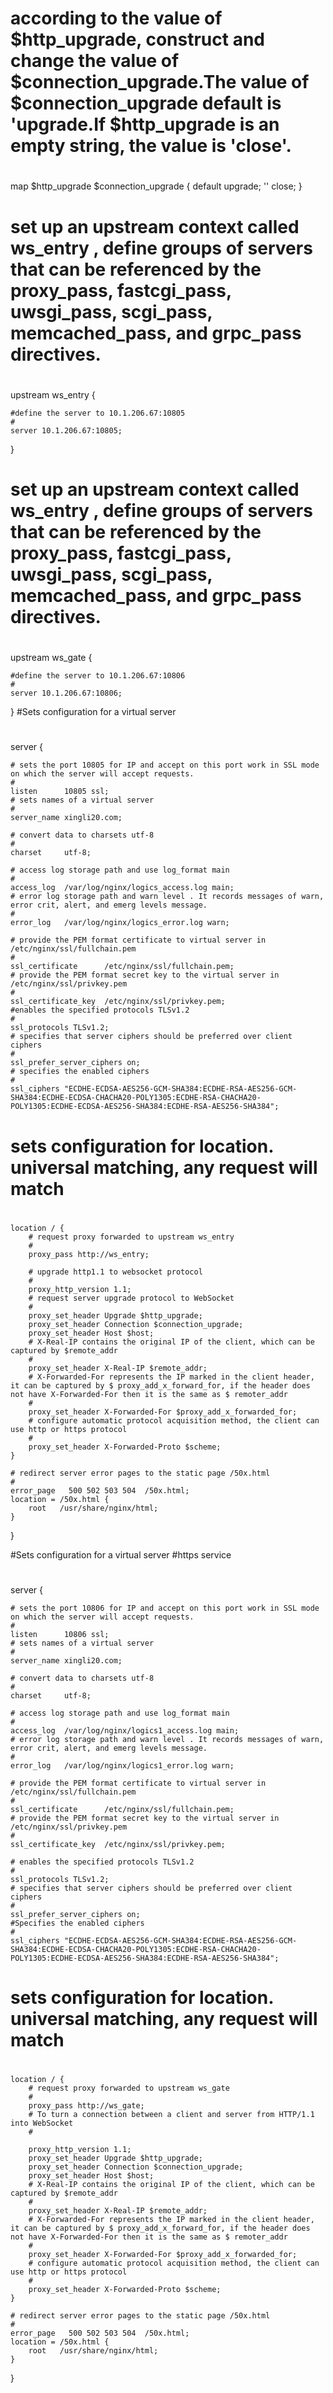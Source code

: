 # according to the value of $http_upgrade, construct and change the value of $connection_upgrade.The value of $connection_upgrade default is 'upgrade.If $http_upgrade is an empty string, the value is 'close'.
#
map $http_upgrade $connection_upgrade {
    default upgrade;
    '' close;
}


# set up an upstream context called ws_entry , define groups of servers that can be referenced by the proxy_pass, fastcgi_pass, uwsgi_pass, scgi_pass, memcached_pass, and grpc_pass directives.
#
upstream ws_entry {
	
	#define the server to 10.1.206.67:10805
	#
    server 10.1.206.67:10805;
}

# set up an upstream context called ws_entry , define groups of servers that can be referenced by the proxy_pass, fastcgi_pass, uwsgi_pass, scgi_pass, memcached_pass, and grpc_pass directives.
#
upstream ws_gate {

	#define the server to 10.1.206.67:10806
	#
    server 10.1.206.67:10806;
}
#Sets configuration for a virtual server
#
server {

	# sets the port 10805 for IP and accept on this port work in SSL mode on which the server will accept requests.
	#
    listen      10805 ssl;
	# sets names of a virtual server
	#
    server_name xingli20.com;

	# convert data to charsets utf-8
	#
    charset     utf-8;

	# access log storage path and use log_format main
	#
    access_log  /var/log/nginx/logics_access.log main;
	# error log storage path and warn level . It records messages of warn, error crit, alert, and emerg levels message.
	#
    error_log   /var/log/nginx/logics_error.log warn;
	
	# provide the PEM format certificate to virtual server in /etc/nginx/ssl/fullchain.pem 
	#
    ssl_certificate      /etc/nginx/ssl/fullchain.pem;
	# provide the PEM format secret key to the virtual server in /etc/nginx/ssl/privkey.pem
	#
    ssl_certificate_key  /etc/nginx/ssl/privkey.pem;
	#enables the specified protocols TLSv1.2
	#
    ssl_protocols TLSv1.2;
	# specifies that server ciphers should be preferred over client ciphers
	#
    ssl_prefer_server_ciphers on;
	# specifies the enabled ciphers
	#
    ssl_ciphers "ECDHE-ECDSA-AES256-GCM-SHA384:ECDHE-RSA-AES256-GCM-SHA384:ECDHE-ECDSA-CHACHA20-POLY1305:ECDHE-RSA-CHACHA20-POLY1305:ECDHE-ECDSA-AES256-SHA384:ECDHE-RSA-AES256-SHA384";

# sets configuration for location. universal matching, any request will match
#
    location / {
		# request proxy forwarded to upstream ws_entry 
		#
        proxy_pass http://ws_entry;

		# upgrade http1.1 to websocket protocol
		#
        proxy_http_version 1.1;
		# request server upgrade protocol to WebSocket
		#
        proxy_set_header Upgrade $http_upgrade;
        proxy_set_header Connection $connection_upgrade;
        proxy_set_header Host $host;
		# X-Real-IP contains the original IP of the client, which can be captured by $remote_addr
		#
        proxy_set_header X-Real-IP $remote_addr;
		# X-Forwarded-For represents the IP marked in the client header, it can be captured by $ proxy_add_x_forward_for, if the header does not have X-Forwarded-For then it is the same as $ remoter_addr
		#	
        proxy_set_header X-Forwarded-For $proxy_add_x_forwarded_for;
		# configure automatic protocol acquisition method, the client can use http or https protocol
		#
        proxy_set_header X-Forwarded-Proto $scheme;
    }

    # redirect server error pages to the static page /50x.html
    #
    error_page   500 502 503 504  /50x.html;
    location = /50x.html {
        root   /usr/share/nginx/html;
    }
}

#Sets configuration for a virtual server
#https service
#
server {

	# sets the port 10806 for IP and accept on this port work in SSL mode on which the server will accept requests.
	#
    listen      10806 ssl;
	# sets names of a virtual server
	#
    server_name xingli20.com;
	
	# convert data to charsets utf-8
	#
    charset     utf-8;

	# access log storage path and use log_format main
	#
    access_log  /var/log/nginx/logics1_access.log main;
	# error log storage path and warn level . It records messages of warn, error crit, alert, and emerg levels message.
	#
    error_log   /var/log/nginx/logics1_error.log warn;
	
	# provide the PEM format certificate to virtual server in /etc/nginx/ssl/fullchain.pem 
	#
    ssl_certificate      /etc/nginx/ssl/fullchain.pem;
	# provide the PEM format secret key to the virtual server in /etc/nginx/ssl/privkey.pem
	#
    ssl_certificate_key  /etc/nginx/ssl/privkey.pem;
	
	# enables the specified protocols TLSv1.2
	#
    ssl_protocols TLSv1.2;
	# specifies that server ciphers should be preferred over client ciphers
	#
    ssl_prefer_server_ciphers on;
	#Specifies the enabled ciphers
	#
    ssl_ciphers "ECDHE-ECDSA-AES256-GCM-SHA384:ECDHE-RSA-AES256-GCM-SHA384:ECDHE-ECDSA-CHACHA20-POLY1305:ECDHE-RSA-CHACHA20-POLY1305:ECDHE-ECDSA-AES256-SHA384:ECDHE-RSA-AES256-SHA384";

# sets configuration for location. universal matching, any request will match
#
    location / {
		# request proxy forwarded to upstream ws_gate 
		#
        proxy_pass http://ws_gate;
		# To turn a connection between a client and server from HTTP/1.1 into WebSocket
		#

        proxy_http_version 1.1;
        proxy_set_header Upgrade $http_upgrade;
        proxy_set_header Connection $connection_upgrade;
        proxy_set_header Host $host;
		# X-Real-IP contains the original IP of the client, which can be captured by $remote_addr
		#
        proxy_set_header X-Real-IP $remote_addr;
		# X-Forwarded-For represents the IP marked in the client header, it can be captured by $ proxy_add_x_forward_for, if the header does not have X-Forwarded-For then it is the same as $ remoter_addr
		#
        proxy_set_header X-Forwarded-For $proxy_add_x_forwarded_for;
		# configure automatic protocol acquisition method, the client can use http or https protocol
		#
        proxy_set_header X-Forwarded-Proto $scheme;
    }

    # redirect server error pages to the static page /50x.html
    #
    error_page   500 502 503 504  /50x.html;
    location = /50x.html {
        root   /usr/share/nginx/html;
    }
}
